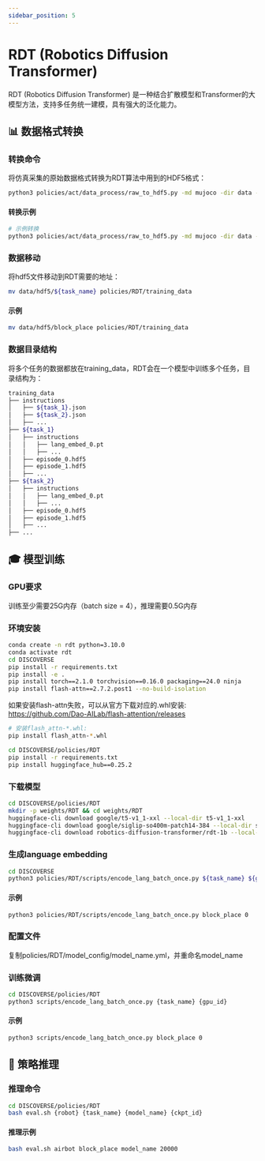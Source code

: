 ```yaml
---
sidebar_position: 5
---
```


# RDT (Robotics Diffusion Transformer)

RDT (Robotics Diffusion Transformer) 是一种结合扩散模型和Transformer的大模型方法，支持多任务统一建模，具有强大的泛化能力。

## 📊 数据格式转换

### 转换命令

将仿真采集的原始数据格式转换为RDT算法中用到的HDF5格式：

```bash
python3 policies/act/data_process/raw_to_hdf5.py -md mujoco -dir data -tn ${task_name} -vn ${video_names}
```

#### 转换示例

```bash
# 示例转换
python3 policies/act/data_process/raw_to_hdf5.py -md mujoco -dir data -tn block_place -vn cam_0 cam_1
```

### 数据移动

将hdf5文件移动到RDT需要的地址：

```bash
mv data/hdf5/${task_name} policies/RDT/training_data
```

#### 示例

```bash
mv data/hdf5/block_place policies/RDT/training_data
```

### 数据目录结构

将多个任务的数据都放在training_data，RDT会在一个模型中训练多个任务，目录结构为：

```bash
training_data
├── instructions
│   ├── ${task_1}.json
│   ├── ${task_2}.json
│   ├── ...
├── ${task_1}
│   ├── instructions
│   │   ├── lang_embed_0.pt
│   │   ├── ...
│   ├── episode_0.hdf5
│   ├── episode_1.hdf5
│   ├── ...
├── ${task_2}
│   ├── instructions
│   │   ├── lang_embed_0.pt
│   │   ├── ...
│   ├── episode_0.hdf5
│   ├── episode_1.hdf5
│   ├── ...
├── ...
```

## 🎓 模型训练

### GPU要求

训练至少需要25G内存（batch size = 4），推理需要0.5G内存

### 环境安装

```bash
conda create -n rdt python=3.10.0
conda activate rdt
cd DISCOVERSE
pip install -r requirements.txt
pip install -e .
pip install torch==2.1.0 torchvision==0.16.0 packaging==24.0 ninja 
pip install flash-attn==2.7.2.post1 --no-build-isolation
```

如果安装flash-attn失败，可以从官方下载对应的.whl安装: https://github.com/Dao-AILab/flash-attention/releases

```bash
# 安装flash_attn-*.whl:
pip install flash_attn-*.whl
```

```bash
cd DISCOVERSE/policies/RDT
pip install -r requirements.txt
pip install huggingface_hub==0.25.2
```

### 下载模型

```bash
cd DISCOVERSE/policies/RDT
mkdir -p weights/RDT && cd weights/RDT
huggingface-cli download google/t5-v1_1-xxl --local-dir t5-v1_1-xxl
huggingface-cli download google/siglip-so400m-patch14-384 --local-dir siglip-so400m-patch14-384
huggingface-cli download robotics-diffusion-transformer/rdt-1b --local-dir rdt-1b
```

### 生成language embedding

```bash
cd DISCOVERSE
python3 policies/RDT/scripts/encode_lang_batch_once.py ${task_name} ${gpu_id}
```

#### 示例

```bash
python3 policies/RDT/scripts/encode_lang_batch_once.py block_place 0
```

### 配置文件

复制policies/RDT/model_config/model_name.yml，并重命名model_name

### 训练微调

```bash
cd DISCOVERSE/policies/RDT
python3 scripts/encode_lang_batch_once.py {task_name} {gpu_id}
```

#### 示例

```bash
python3 scripts/encode_lang_batch_once.py block_place 0
```

## 🚀 策略推理

### 推理命令

```bash
cd DISCOVERSE/policies/RDT
bash eval.sh {robot} {task_name} {model_name} {ckpt_id}
```

#### 推理示例

```bash
bash eval.sh airbot block_place model_name 20000
``` 